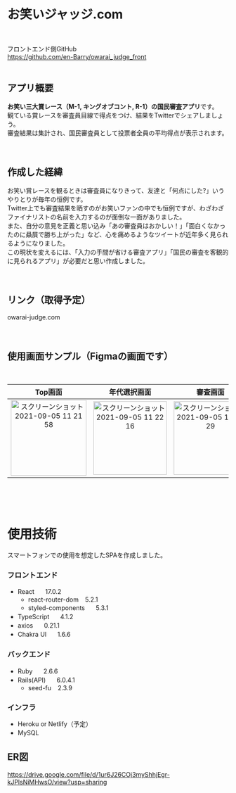 # お笑いジャッジ.com  
<br />

フロントエンド側GitHub  
https://github.com/en-Barry/owarai_judge_front  
<br />

## アプリ概要
**お笑い三大賞レース（M-1, キングオブコント, R-1）の国民審査アプリ**です。  
観ている賞レースを審査員目線で得点をつけ、結果をTwitterでシェアしましょう。  
審査結果は集計され、国民審査員として投票者全員の平均得点が表示されます。  
<br />
<br />

## 作成した経緯
お笑い賞レースを観るときは審査員になりきって、友達と「何点にした?」いうやりとりが毎年の恒例です。  
Twitter上でも審査結果を晒すのがお笑いファンの中でも恒例ですが、わざわざファイナリストの名前を入力するのが面倒な一面がありました。  
また、自分の意見を正義と思い込み「あの審査員はおかしい！」「面白くなかったのに贔屓で勝ち上がった」など、心を痛めるようなツイートが近年多く見られるようになりました。  
この現状を変えるには、「入力の手間が省ける審査アプリ」「国民の審査を客観的に見られるアプリ」が必要だと思い作成しました。  
<br />
<br />

## リンク（取得予定）
owarai-judge.com  
<br />
<br />

## 使用画面サンプル（Figmaの画面です）
<br />

| Top画面 | 年代選択画面 | 審査画面 | 審査結果画面 |
| :---: | :---: | :---: | :---: |
| <img width="172" alt="スクリーンショット 2021-09-05 11 21 58" src="https://user-images.githubusercontent.com/69828703/132112821-103351d0-a0bd-4743-b22d-428154c61304.png"> | <img width="167" alt="スクリーンショット 2021-09-05 11 22 16" src="https://user-images.githubusercontent.com/69828703/132112829-b0a095ec-00c9-49ef-8b3d-f00d4947ccd6.png"> | <img width="167" alt="スクリーンショット 2021-09-05 11 22 29" src="https://user-images.githubusercontent.com/69828703/132112839-4d068ee2-85c4-4a51-ab5c-ee21871b73b7.png"> | <img width="166" alt="スクリーンショット 2021-09-05 11 22 45" src="https://user-images.githubusercontent.com/69828703/132112847-8f86cb25-a6a5-4cac-a18f-bd41692298a2.png"> |  
<br />
<br />
<br />

# 使用技術
スマートフォンでの使用を想定したSPAを作成しました。

### フロントエンド
- React　&ensp; 17.0.2
  - react-router-dom &ensp; 5.2.1
  - styled-components　&ensp; 5.3.1
- TypeScript　&ensp; 4.1.2
- axios　&ensp; 0.21.1
- Chakra UI　&ensp; 1.6.6

### バックエンド
- Ruby　&ensp; 2.6.6
- Rails(API)　&ensp; 6.0.4.1
  - seed-fu &ensp; 2.3.9 

### インフラ
- Heroku or Netlify（予定）
- MySQL　&ensp; 

## ER図
https://drive.google.com/file/d/1ur6J26COj3myShhjEgr-kJPlsNiMHwsO/view?usp=sharing

